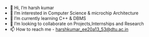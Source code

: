 - 👋 Hi, I’m harsh kumar
- 👀 I’m interested in Computer Science & microchip Architecture
- 🌱 I’m currently learning C++ & DBMS
- 💞️ I’m looking to collaborate on Projects,Internships and Research
- 📫 How to reach me - harshkumar_ee20a13_53@dtu.ac.in

